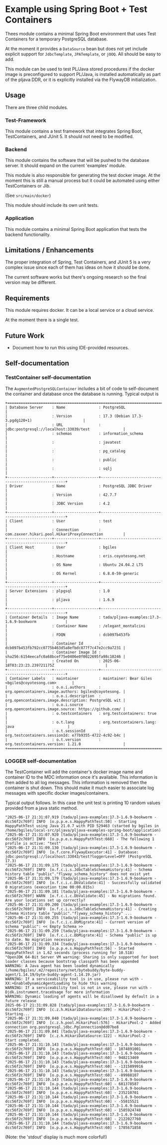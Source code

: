 # Example using Spring Boot + Test Containers

Thees module contains a minimal Spring Boot environment that
uses Test Containers for a temporary PostgreSQL database.

At the moment it provides a `DataSource` bean but does not yet
include explicit support for `JdbcTemplate`, `JPATemplate`,
or `jOOQ`. All should be easy to add.

This module can be used to test PL/Java stored procedures
if the docker image is preconfigured to support PL/Java,
is installed automatically as part of the pljava DDR, or
it is explicitly installed via the FlywayDB initialization.

## Usage

There are three child modules.

### Test-Framework

This module contains a test framework that integrates Spring Boot,
TestContainers, and JUnit 5. It should not need to be modified.

### Backend

This module contains the software that will be pushed to the
database server. It should expand on the current 'examples'
module.

This module is also responsible for generating the test
docker image. At the moment this is still a manual process
but it could be automated using either TestContainers or Jib.

(See `src/main/docker`)

This module should include its own unit tests.

### Application

This module contains a minimal Spring Boot application
that tests the backend functionality.

## Limitations / Enhancements

The proper integration of Spring, Test Containers, and JUnit 5
is a very complex issue since each of them has ideas on how
it should be done.

The current software works but there's ongoing research so
the final version may be different.

## Requirements

This module requires docker. It can be a local service or
a cloud service.

At the moment there is a single test.

## Future Work

- Document how to run this using IDE-provided resources.

## Self-documentation

### TestContainer self-documentation

The `AugmentedPostgreSQLContainer` includes a bit of code to
self-document the container and database once the database is
running. Typical output is

```shell
+================================================================================================+
| Database Server    : Name               : PostgreSQL                                           |
|                    : Version            : 17.3 (Debian 17.3-3.pgdg120+1)                       |
|                    : URL                : jdbc:postgresql://localhost:33039/test               |
|                    : schemas            : information_schema                                   |
|                    :                    : javatest                                             |
|                    :                    : pg_catalog                                           |
|                    :                    : public                                               |
|                    :                    : sqlj                                                 |
+--------------------+--------------------+------------------------------------------------------+
| Driver             : Name               : PostgreSQL JDBC Driver                               |
|                    : Version            : 42.7.7                                               |
|                    : JDBC Version       : 4.2                                                  |
+--------------------+--------------------+------------------------------------------------------+
| Client             : User               : test                                                 |
|                    : Connection         : com.zaxxer.hikari.pool.HikariProxyConnection         |
+--------------------+--------------------+------------------------------------------------------+
| Client Host        : User               : bgiles                                               |
|                    : Hostname           : eris.coyotesong.net                                  |
|                    : OS Name            : Ubuntu 24.04.2 LTS                                   |
|                    : OS Kernel          : 6.8.0-59-generic                                     |
+--------------------+--------------------+------------------------------------------------------+
| Server Extensions  : plpgsql            : 1.0                                                  |
|                    : pljava             : 1.6.9                                                |
+--------------------+--------------------+------------------------------------------------------+
| Container Details  : Image Name         : tada/pljava-examples:17.3-1.6.9-bookworm             |
|                    : Container Name     : /elegant_montalcini                                  |
|                    : FDQN               : dcb097b453fb                                         |
|                    : Container Id       : dcb097b453fb792cc0775b463d5a8efbdc877f7c47e2cc9a7231 |
|                    : Container Image Id : sha256:6154eecafc0a68bcef75e0406e0f0022695fa98c10246 |
|                    : Created On         : 2025-06-18T03:23:23.239721175Z                       |
+--------------------+--------------------+------------------------------------------------------+
| Container Labels   : maintainer         : maintainer: Bear Giles <bgiles@coyotesong.com>       |
|                    : o.o.i.authors      : org.opencontainers.image.authors: bgiles@coyotesong. |
|                    : o.o.i.description  : org.opencontainers.image.description: PostgreSQL wit |
|                    : o.o.i.source       : org.opencontainers.image.source: https://github.com/ |
|                    : o.testcontainers   : org.testcontainers: true                             |
|                    : o.t.lang           : org.testcontainers.lang: java                        |
|                    : o.t.sessionId      : org.testcontainers.sessionId: e77b9355-4722-4c92-b4c |
|                    : o.t.version        : org.testcontainers.version: 1.21.0                   |
+================================================================================================+

```

### LOGGER self-documentation

The TestContainer will add the container's docker image name and container ID to the MDC information
once it's available. This information is then added to all log messages. This information is
removed then the container is shut down. This should make it much easier to associate log
messages with specific docker images/containers.

Typical output follows. In this case the unit test is printing 10 random values provided
from a java static method.

```
"2025-06-17 21:31:07.919 [tada/pljava-examples:17.3-1.6.9-bookworm - dcc56f2c769f] INFO  [o.p.p.e.s.HappyPathTest:50] - Starting HappyPathTest using Java 21.0.7 with PID 529463 (started by bgiles in /home/bgiles/local-src/pljava/pljava-examples-spring-boot/application)
"2025-06-17 21:31:07.920 [tada/pljava-examples:17.3-1.6.9-bookworm - dcc56f2c769f] INFO  [o.p.p.e.s.HappyPathTest:660] - The following 1 profile is active: "test"
"2025-06-17 21:31:09.130 [tada/pljava-examples:17.3-1.6.9-bookworm - dcc56f2c769f] INFO  [o.f.core.FlywayExecutor:41] - Database: jdbc:postgresql://localhost:33043/test?loggerLevel=OFF (PostgreSQL 17.3)
"2025-06-17 21:31:09.175 [tada/pljava-examples:17.3-1.6.9-bookworm - dcc56f2c769f] INFO  [o.f.c.i.s.JdbcTableSchemaHistory:41] - Schema history table "public"."flyway_schema_history" does not exist yet
"2025-06-17 21:31:09.179 [tada/pljava-examples:17.3-1.6.9-bookworm - dcc56f2c769f] INFO  [o.f.c.i.c.DbValidate:41] - Successfully validated 0 migrations (execution time 00:00.015s)
"2025-06-17 21:31:09.181 [tada/pljava-examples:17.3-1.6.9-bookworm - dcc56f2c769f] WARN  [o.f.c.i.c.DbValidate:45] - No migrations found. Are your locations set up correctly?
"2025-06-17 21:31:09.200 [tada/pljava-examples:17.3-1.6.9-bookworm - dcc56f2c769f] INFO  [o.f.c.i.s.JdbcTableSchemaHistory:41] - Creating Schema History table "public"."flyway_schema_history" ...
"2025-06-17 21:31:09.255 [tada/pljava-examples:17.3-1.6.9-bookworm - dcc56f2c769f] INFO  [o.f.c.i.c.DbMigrate:41] - Current version of schema "public": << Empty Schema >>
"2025-06-17 21:31:09.259 [tada/pljava-examples:17.3-1.6.9-bookworm - dcc56f2c769f] INFO  [o.f.c.i.c.DbMigrate:41] - Schema "public" is up to date. No migration necessary.
"2025-06-17 21:31:09.334 [tada/pljava-examples:17.3-1.6.9-bookworm - dcc56f2c769f] INFO  [o.p.p.e.s.HappyPathTest:56] - Started HappyPathTest in 1.62 seconds (process running for 10.518)
"OpenJDK 64-Bit Server VM warning: Sharing is only supported for boot loader classes because bootstrap classpath has been appended
WARNING: A Java agent has been loaded dynamically (/home/bgiles/.m2/repository/net/bytebuddy/byte-buddy-agent/1.14.19/byte-buddy-agent-1.14.19.jar)
WARNING: If a serviceability tool is in use, please run with -XX:+EnableDynamicAgentLoading to hide this warning
WARNING: If a serviceability tool is not in use, please run with -Djdk.instrument.traceUsage for more information
WARNING: Dynamic loading of agents will be disallowed by default in a future release
2025-06-17 21:31:09.828 [tada/pljava-examples:17.3-1.6.9-bookworm - dcc56f2c769f] INFO  [c.z.h.HikariDataSource:109] - HikariPool-2 - Starting...
"2025-06-17 21:31:09.840 [tada/pljava-examples:17.3-1.6.9-bookworm - dcc56f2c769f] INFO  [c.z.h.pool.HikariPool:576] - HikariPool-2 - Added connection org.postgresql.jdbc.PgConnection@dd07be8
"2025-06-17 21:31:09.841 [tada/pljava-examples:17.3-1.6.9-bookworm - dcc56f2c769f] INFO  [c.z.h.HikariDataSource:122] - HikariPool-2 - Start completed.
"2025-06-17 21:31:10.143 [tada/pljava-examples:17.3-1.6.9-bookworm - dcc56f2c769f] INFO  [o.p.p.e.s.HappyPathTest:60] - 1074891001
"2025-06-17 21:31:10.143 [tada/pljava-examples:17.3-1.6.9-bookworm - dcc56f2c769f] INFO  [o.p.p.e.s.HappyPathTest:60] - 948213469
"2025-06-17 21:31:10.143 [tada/pljava-examples:17.3-1.6.9-bookworm - dcc56f2c769f] INFO  [o.p.p.e.s.HappyPathTest:60] - -1315899916
"2025-06-17 21:31:10.143 [tada/pljava-examples:17.3-1.6.9-bookworm - dcc56f2c769f] INFO  [o.p.p.e.s.HappyPathTest:60] - -89988107
"2025-06-17 21:31:10.143 [tada/pljava-examples:17.3-1.6.9-bookworm - dcc56f2c769f] INFO  [o.p.p.e.s.HappyPathTest:60] - 681378587
"2025-06-17 21:31:10.144 [tada/pljava-examples:17.3-1.6.9-bookworm - dcc56f2c769f] INFO  [o.p.p.e.s.HappyPathTest:60] - 235210701
"2025-06-17 21:31:10.144 [tada/pljava-examples:17.3-1.6.9-bookworm - dcc56f2c769f] INFO  [o.p.p.e.s.HappyPathTest:60] - -55815521
"2025-06-17 21:31:10.144 [tada/pljava-examples:17.3-1.6.9-bookworm - dcc56f2c769f] INFO  [o.p.p.e.s.HappyPathTest:60] - 1585924748
"2025-06-17 21:31:10.144 [tada/pljava-examples:17.3-1.6.9-bookworm - dcc56f2c769f] INFO  [o.p.p.e.s.HappyPathTest:60] - 2122027760
"2025-06-17 21:31:10.144 [tada/pljava-examples:17.3-1.6.9-bookworm - dcc56f2c769f] INFO  [o.p.p.e.s.HappyPathTest:60] - 1785671858
```

(Note: the 'stdout' display is much more colorful!)
